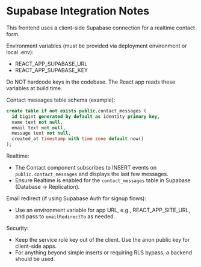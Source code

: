 # Supabase Integration Notes

This frontend uses a client-side Supabase connection for a realtime contact form.

Environment variables (must be provided via deployment environment or local .env):
- REACT_APP_SUPABASE_URL
- REACT_APP_SUPABASE_KEY

Do NOT hardcode keys in the codebase. The React app reads these variables at build time.

Contact messages table schema (example):
```sql
create table if not exists public.contact_messages (
  id bigint generated by default as identity primary key,
  name text not null,
  email text not null,
  message text not null,
  created_at timestamp with time zone default now()
);
```

Realtime:
- The Contact component subscribes to INSERT events on `public.contact_messages` and displays the last few messages.
- Ensure Realtime is enabled for the `contact_messages` table in Supabase (Database -> Replication).

Email redirect (if using Supabase Auth for signup flows):
- Use an environment variable for app URL, e.g., REACT_APP_SITE_URL, and pass to `emailRedirectTo` as needed.

Security:
- Keep the service role key out of the client. Use the anon public key for client-side apps.
- For anything beyond simple inserts or requiring RLS bypass, a backend should be used.

